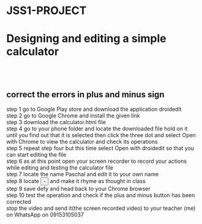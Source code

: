 # JSS1-PROJECT
<h1>Designing and editing a simple calculator </h1><br><br>
<h2>correct the errors in plus and minus sign</h2>

step 1 go to Google Play store and download the application droidedit<br>
step 2 go to Google Chrome and install the given link <br>
step 3 download the calculator.html file <br>
step 4 go to your phone folder and locate the downloaded file hold on it until you find out that it is selected then click the three dot and select Open with Chrome to view the calculator and check its operations <br>
step 5 repeat step four but this time select Open with droidedit
so that you can start editing the file <br>
step 6 as at this point open your screen recorder to record your actions while editing and testing the calculator file<br>
step 7 locate the name Paschal and edit it to your own name<br>
step 8 locate  <button onclick="appendDisplay('+')" class="operation">-</button> and make it rhyme as thought in class<br>
step 9 save defy and head back to your Chrome browser <br>
step 10 test the operation and check if the plus and minus button has been corrected<br>
stop the video and send it(the screen recorded video) to your teacher (me) on WhatsApp on 09153105037
